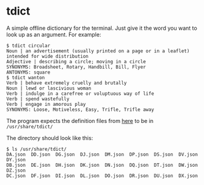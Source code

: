 # tdict
A simple offline dictionary for the terminal. 
Just give it the word you want to look up as an argument. For example:
```
$ tdict circular
Noun | an advertisement (usually printed on a page or in a leaflet) intended for wide distribution
Adjective | describing a circle; moving in a circle
SYNONYMS: Broadsheet, Rotary, Handbill, Bill, Flyer
ANTONYMS: square
$ tdict wanton
Verb | behave extremely cruelly and brutally
Noun | lewd or lascivious woman
Verb | indulge in a carefree or voluptuous way of life
Verb | spend wastefully
Verb | engage in amorous play
SYNONYMS: Loose, Motiveless, Easy, Trifle, Trifle away
```

The program expects the definition files from [here](https://github.com/tusharlock10/Dictionary/blob/master/data.7z) to be in `/usr/share/tdict/`

The directory should look like this:
```
$ ls /usr/share/tdict/
DA.json  DD.json  DG.json  DJ.json  DM.json  DP.json  DS.json  DV.json  DY.json
DB.json  DE.json  DH.json  DK.json  DN.json  DQ.json  DT.json  DW.json  DZ.json
DC.json  DF.json  DI.json  DL.json  DO.json  DR.json  DU.json  DX.json
```
